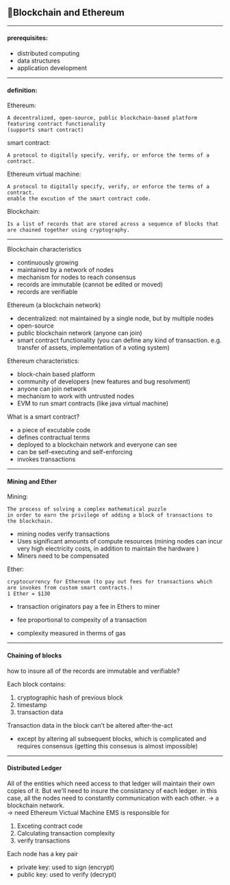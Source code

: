 ## :penguin:Blockchain and Ethereum 
---- 
#### prerequisites: 
 - distributed computing
 - data structures
 - application development
---- 
#### definition:

Ethereum:  

    A decentralized, open-source, public blockchain-based platform featuring contract functionality
    (supports smart contract)  

smart contract:   

    A protocol to digitally specify, verify, or enforce the terms of a contract.

Ethereum virtual machine:  

    A protocol to digitally specify, verify, or enforce the terms of a contract. 
    enable the excution of the smart contract code.

Blockchain:  

    Is a list of records that are stored across a sequence of blocks that are chained together using cryptography.
    
----     
Blockchain characteristics
  - continuously growing
  - maintained by a network of nodes
  - mechanism for nodes to reach consensus
  - records are immutable (cannot be edited or moved)
  - records are verifiable
  
 Ethereum (a blockchain network)
  - decentralized: not maintained by a single node, but by multiple nodes
  - open-source
  - public blockchain network (anyone can join)
  - smart contract functionality (you can define any kind of transaction. e.g. transfer of assets, implementation of a voting system)
  
Ethereum characteristics:
- block-chain based platform
- community of developers (new features and bug resolvment)
- anyone can join network
- mechanism to work with untrusted nodes
- EVM to run smart contracts (like java virtual machine)

What is a smart contract?
- a piece of excutable code
- defines contractual terms
- deployed to a blockchain network and everyone can see
- can be self-executing and self-enforcing
- invokes transactions

----
#### Mining and Ether

Mining: 

    The process of solving a complex mathematical puzzle 
    in order to earn the privilege of adding a block of transactions to the blockchain.    

- mining nodes verify transactions
- Uses significant amounts of compute resources (mining nodes can incur very high electricity costs, in addition to maintain the hardware )
- Miners need to be compensated

Ether:
  
    cryptocurrency for Ethereum (to pay out fees for transactions which are invokes from custom smart contracts.)
    1 Ether = $130 
    
- transaction originators pay a fee in Ethers to miner
- fee proportional to compexity of a transaction

- complexity measured in therms of gas
----
#### Chaining of blocks
how to insure all of the records are immutable and verifiable?   

Each block contains:
1. cryptographic hash of previous block
2. timestamp
3. transaction data

Transaction data in the block can't be altered after-the-act
- except by altering all subsequent blocks, which is complicated and requires consensus (getting this consesus is almost impossible)

----
#### Distributed Ledger
All of the entities which need access to that ledger will maintain their own copies of it. But we'll need to insure the consistancy of each ledger. in this case, all the nodes need to constantly communication with each other. -> a blockchain network.  
-> need Ethereum Victual Machine
EMS is responsible for
1. Exceting contract code
2. Calculating transaction complexity
3. verify transactions 

Each node has a key pair
- private key: used to sign (encrypt)
- public key: used to verify (decrypt)

    
